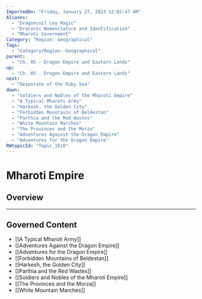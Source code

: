 ```yaml
---
ImportedOn: "Friday, January 27, 2023 12:02:47 AM"
Aliases:
  - "Dragoncoil Ley Magic"
  - "Draconic Nomenclature and Identification"
  - "Mharoti Government"
Category: "Region: Geographical"
Tags:
  - "Category/Region--Geographical"
parent:
  - "Ch. 05 - Dragon Empire and Eastern Lands"
up:
  - "Ch. 05 - Dragon Empire and Eastern Lands"
next:
  - "Despotate of the Ruby Sea"
down:
  - "Soldiers and Nobles of the Mharoti Empire"
  - "A Typical Mharoti Army"
  - "Harkesh, the Golden City"
  - "Forbidden Mountains of Beldestan"
  - "Parthia and the Red Wastes"
  - "White Mountain Marches"
  - "The Provinces and the Morza"
  - "Adventures Against the Dragon Empire"
  - "Adventures for the Dragon Empire"
RWtopicId: "Topic_1810"
---
```

# Mharoti Empire
## Overview
---
## Governed Content
- [[A Typical Mharoti Army]]
- [[Adventures Against the Dragon Empire]]
- [[Adventures for the Dragon Empire]]
- [[Forbidden Mountains of Beldestan]]
- [[Harkesh, the Golden City]]
- [[Parthia and the Red Wastes]]
- [[Soldiers and Nobles of the Mharoti Empire]]
- [[The Provinces and the Morza]]
- [[White Mountain Marches]]

